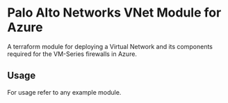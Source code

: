 # Palo Alto Networks VNet Module for Azure

A terraform module for deploying a Virtual Network and its components required for the VM-Series firewalls in Azure.

## Usage

For usage refer to any example module.
